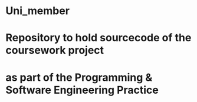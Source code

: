 # Uni_member
# Repository to hold sourcecode of the coursework project
# as part of the Programming & Software Engineering Practice
